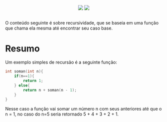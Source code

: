 <div align="center">
<img src="https://capsule-render.vercel.app/api?type=waving&color=790b11" />
<img src="https://github.com/user-attachments/assets/50296ed0-4891-44d8-98eb-21e9d9796915" />
</div>
<h2></h2>

O conteúdo seguinte é sobre recursividade, que se baseia em uma função que chama ela mesma até encontrar seu caso base.

# Resumo
Um exemplo simples de recursão é a seguinte função:
```C
int soman(int n){
    if(n==1){
        return 1;
    } else{
        return n + soman(n - 1);
    }
}
```
Nesse caso a função vai somar um número n com seus anteriores até que o n = 1, no caso do n=5 seria retornado 5 + 4 + 3 + 2 + 1.

